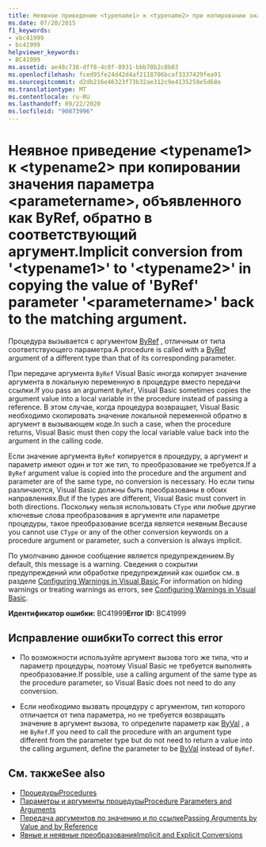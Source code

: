 ```yaml
---
title: Неявное приведение <typename1> к <typename2> при копировании значения параметра <parametername>, объявленного как ByRef, обратно в соответствующий аргумент.
ms.date: 07/20/2015
f1_keywords:
- vbc41999
- bc41999
helpviewer_keywords:
- BC41999
ms.assetid: ae48c738-dff8-4c0f-8931-bbb70b2c8b03
ms.openlocfilehash: fced95fe24d42d4af2118706bcaf3337429fea91
ms.sourcegitcommit: d2db216e46323f73b32ae312c9e4135258e5d68e
ms.translationtype: MT
ms.contentlocale: ru-RU
ms.lasthandoff: 09/22/2020
ms.locfileid: "90873996"
---
```

# <a name="implicit-conversion-from-typename1-to-typename2-in-copying-the-value-of-byref-parameter-parametername-back-to-the-matching-argument"></a><span data-ttu-id="bd880-102">Неявное приведение \<typename1> к \<typename2> при копировании значения параметра \<parametername>, объявленного как ByRef, обратно в соответствующий аргумент.</span><span class="sxs-lookup"><span data-stu-id="bd880-102">Implicit conversion from '\<typename1>' to '\<typename2>' in copying the value of 'ByRef' parameter '\<parametername>' back to the matching argument.</span></span>

<span data-ttu-id="bd880-103">Процедура вызывается с аргументом [ByRef](../modifiers/byref.md) , отличным от типа соответствующего параметра.</span><span class="sxs-lookup"><span data-stu-id="bd880-103">A procedure is called with a [ByRef](../modifiers/byref.md) argument of a different type than that of its corresponding parameter.</span></span>  
  
 <span data-ttu-id="bd880-104">При передаче аргумента `ByRef` Visual Basic иногда копирует значение аргумента в локальную переменную в процедуре вместо передачи ссылки.</span><span class="sxs-lookup"><span data-stu-id="bd880-104">If you pass an argument `ByRef`, Visual Basic sometimes copies the argument value into a local variable in the procedure instead of passing a reference.</span></span> <span data-ttu-id="bd880-105">В этом случае, когда процедура возвращает, Visual Basic необходимо скопировать значение локальной переменной обратно в аргумент в вызывающем коде.</span><span class="sxs-lookup"><span data-stu-id="bd880-105">In such a case, when the procedure returns, Visual Basic must then copy the local variable value back into the argument in the calling code.</span></span>  
  
 <span data-ttu-id="bd880-106">Если значение аргумента `ByRef` копируется в процедуру, а аргумент и параметр имеют один и тот же тип, то преобразование не требуется.</span><span class="sxs-lookup"><span data-stu-id="bd880-106">If a `ByRef` argument value is copied into the procedure and the argument and parameter are of the same type, no conversion is necessary.</span></span> <span data-ttu-id="bd880-107">Но если типы различаются, Visual Basic должны быть преобразованы в обоих направлениях.</span><span class="sxs-lookup"><span data-stu-id="bd880-107">But if the types are different, Visual Basic must convert in both directions.</span></span> <span data-ttu-id="bd880-108">Поскольку нельзя использовать `CType` или любые другие ключевые слова преобразования в аргументе или параметре процедуры, такое преобразование всегда является неявным.</span><span class="sxs-lookup"><span data-stu-id="bd880-108">Because you cannot use `CType` or any of the other conversion keywords on a procedure argument or parameter, such a conversion is always implicit.</span></span>  
  
 <span data-ttu-id="bd880-109">По умолчанию данное сообщение является предупреждением.</span><span class="sxs-lookup"><span data-stu-id="bd880-109">By default, this message is a warning.</span></span> <span data-ttu-id="bd880-110">Сведения о сокрытии предупреждений или обработке предупреждений как ошибок см. в разделе [Configuring Warnings in Visual Basic](/visualstudio/ide/configuring-warnings-in-visual-basic).</span><span class="sxs-lookup"><span data-stu-id="bd880-110">For information on hiding warnings or treating warnings as errors, see [Configuring Warnings in Visual Basic](/visualstudio/ide/configuring-warnings-in-visual-basic).</span></span>  
  
 <span data-ttu-id="bd880-111">**Идентификатор ошибки:** BC41999</span><span class="sxs-lookup"><span data-stu-id="bd880-111">**Error ID:** BC41999</span></span>  
  
## <a name="to-correct-this-error"></a><span data-ttu-id="bd880-112">Исправление ошибки</span><span class="sxs-lookup"><span data-stu-id="bd880-112">To correct this error</span></span>  
  
- <span data-ttu-id="bd880-113">По возможности используйте аргумент вызова того же типа, что и параметр процедуры, поэтому Visual Basic не требуется выполнять преобразование.</span><span class="sxs-lookup"><span data-stu-id="bd880-113">If possible, use a calling argument of the same type as the procedure parameter, so Visual Basic does not need to do any conversion.</span></span>  
  
- <span data-ttu-id="bd880-114">Если необходимо вызвать процедуру с аргументом, тип которого отличается от типа параметра, но не требуется возвращать значение в аргумент вызова, то определите параметр как [ByVal](../modifiers/byval.md) , а не `ByRef`.</span><span class="sxs-lookup"><span data-stu-id="bd880-114">If you need to call the procedure with an argument type different from the parameter type but do not need to return a value into the calling argument, define the parameter to be [ByVal](../modifiers/byval.md) instead of `ByRef`.</span></span>  
  
## <a name="see-also"></a><span data-ttu-id="bd880-115">См. также</span><span class="sxs-lookup"><span data-stu-id="bd880-115">See also</span></span>

- [<span data-ttu-id="bd880-116">Процедуры</span><span class="sxs-lookup"><span data-stu-id="bd880-116">Procedures</span></span>](../../programming-guide/language-features/procedures/index.md)
- [<span data-ttu-id="bd880-117">Параметры и аргументы процедуры</span><span class="sxs-lookup"><span data-stu-id="bd880-117">Procedure Parameters and Arguments</span></span>](../../programming-guide/language-features/procedures/procedure-parameters-and-arguments.md)
- [<span data-ttu-id="bd880-118">Передача аргументов по значению и по ссылке</span><span class="sxs-lookup"><span data-stu-id="bd880-118">Passing Arguments by Value and by Reference</span></span>](../../programming-guide/language-features/procedures/passing-arguments-by-value-and-by-reference.md)
- [<span data-ttu-id="bd880-119">Явные и неявные преобразования</span><span class="sxs-lookup"><span data-stu-id="bd880-119">Implicit and Explicit Conversions</span></span>](../../programming-guide/language-features/data-types/implicit-and-explicit-conversions.md)
